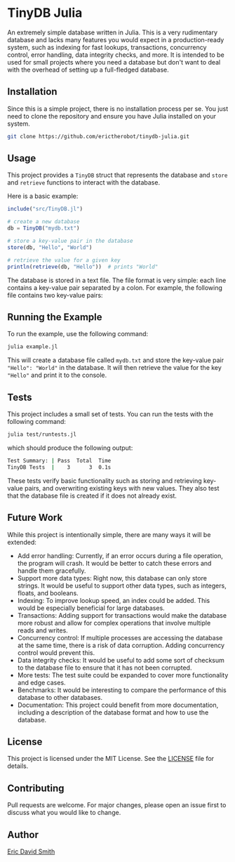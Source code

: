 # TinyDB Julia

An extremely simple database written in Julia. This is a very rudimentary database and lacks many features you would expect in a production-ready system, such as indexing for fast lookups, transactions, concurrency control, error handling, data integrity checks, and more. It is intended to be used for small projects where you need a database but don't want to deal with the overhead of setting up a full-fledged database.

## Installation

Since this is a simple project, there is no installation process per se. You just need to clone the repository and ensure you have Julia installed on your system.

```bash
git clone https://github.com/erictherobot/tinydb-julia.git
```

## Usage

This project provides a `TinyDB` struct that represents the database and `store` and `retrieve` functions to interact with the database.

Here is a basic example:

```julia
include("src/TinyDB.jl")

# create a new database
db = TinyDB("mydb.txt")

# store a key-value pair in the database
store(db, "Hello", "World")

# retrieve the value for a given key
println(retrieve(db, "Hello"))  # prints "World"
```

The database is stored in a text file. The file format is very simple: each line contains a key-value pair separated by a colon. For example, the following file contains two key-value pairs:

## Running the Example

To run the example, use the following command:

```bash
julia example.jl
```

This will create a database file called `mydb.txt` and store the key-value pair `"Hello": "World"` in the database. It will then retrieve the value for the key `"Hello"` and print it to the console.

## Tests

This project includes a small set of tests. You can run the tests with the following command:

```bash
julia test/runtests.jl
```

which should produce the following output:

```bash
Test Summary: | Pass  Total  Time
TinyDB Tests  |    3      3  0.1s
```

These tests verify basic functionality such as storing and retrieving key-value pairs, and overwriting existing keys with new values. They also test that the database file is created if it does not already exist.

## Future Work

While this project is intentionally simple, there are many ways it will be extended:

- Add error handling: Currently, if an error occurs during a file operation, the program will crash. It would be better to catch these errors and handle them gracefully.
- Support more data types: Right now, this database can only store strings. It would be useful to support other data types, such as integers, floats, and booleans.
- Indexing: To improve lookup speed, an index could be added. This would be especially beneficial for large databases.
- Transactions: Adding support for transactions would make the database more robust and allow for complex operations that involve multiple reads and writes.
- Concurrency control: If multiple processes are accessing the database at the same time, there is a risk of data corruption. Adding concurrency control would prevent this.
- Data integrity checks: It would be useful to add some sort of checksum to the database file to ensure that it has not been corrupted.
- More tests: The test suite could be expanded to cover more functionality and edge cases.
- Benchmarks: It would be interesting to compare the performance of this database to other databases.
- Documentation: This project could benefit from more documentation, including a description of the database format and how to use the database.

## License

This project is licensed under the MIT License. See the [LICENSE](LICENSE) file for details.

## Contributing

Pull requests are welcome. For major changes, please open an issue first to discuss what you would like to change.

## Author

[Eric David Smith](https://ericdavidsmith.com)

